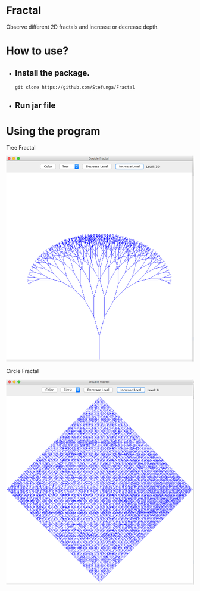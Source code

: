 # Fractal
Observe different 2D fractals and increase or decrease depth.

# How to use?
  - ## Install the package.
    ```
    git clone https://github.com/Stefunga/Fractal
    ```
  - ## Run jar file


# Using the program
Tree Fractal

![alt text](https://github.com/Stefunga/Fractal/blob/master/Screen%20Shot%202019-07-08%20at%205.06.01%20PM.png)

Circle Fractal

![alt text](https://github.com/Stefunga/Fractal/blob/master/Screen%20Shot%202019-07-08%20at%205.06.14%20PM.png)

